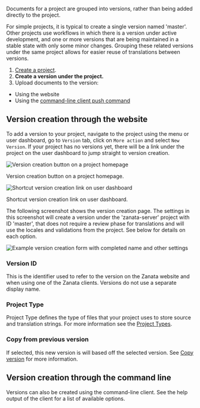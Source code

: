 Documents for a project are grouped into versions, rather than being added directly to the project.

For simple projects, it is typical to create a single version named 'master'. Other projects use workflows in which there is a version under active development, and one or more versions that are being maintained in a stable state with only some minor changes. Grouping these related versions under the same project allows for easier reuse of translations between versions.


 1. [Create a project](user-guide/projects/create-project).
 1. **Create a version under the project.**
 1. Upload documents to the version:
   - Using the website
   - Using the [command-line client push command](http://zanata-client.readthedocs.org/en/latest/commands/push/)


## Version creation through the website

To add a version to your project, navigate to the project using the menu or user dashboard, go to `Version` tab, click on `More action` and select `New Version`. If your project has no versions yet, there will be a link under the project on the user dashboard to jump straight to version creation.

![Version creation button on a project homepage](/images/version-create.png)

Version creation button on a project homepage.

![Shortcut version creation link on user dashboard](/images/user-dashboard-create-version.png)

Shortcut version creation link on user dashboard.


The following screenshot shows the version creation page. The settings in this screenshot will create a version under the 'zanata-server' project with ID 'master', that does not require a review phase for translations and will use the locales and validations from the project. See below for details on each option.


![Example version creation form with completed name and other settings](/images/version-create-new.png)


### Version ID

This is the identifier used to refer to the version on the Zanata website and when using one of the Zanata clients. Versions do not use a separate display name.

### Project Type

Project Type defines the type of files that your project uses to store source and translation strings. For more information see the [Project Types](user-guide/projects/project-types).

### Copy from previous version

If selected, this new version is will based off the selected version.
See [Copy version](user-guide/translation-reuse/copy-version) for more information.

## Version creation through the command line

Versions can also be created using the command-line client. See the help output of the client for a list of available options.
